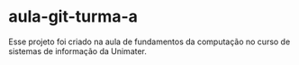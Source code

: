 # aula-git-turma-a

Esse projeto foi criado na aula de fundamentos da computação no curso de sistemas de informação da Unimater.
